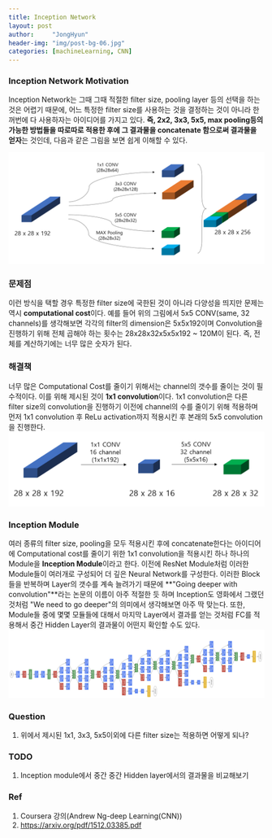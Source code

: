 ```yaml
---
title: Inception Network
layout: post
author:     "JongHyun"
header-img: "img/post-bg-06.jpg"
categories: [machineLearning, CNN]
---
```

### Inception Network Motivation
Inception Network는 그때 그때 적절한 filter size, pooling layer 등의 선택을 하는 것은 어렵기 때문에, 어느 특정한 filter size를 사용하는 것을 결정하는 것이 아니라 한꺼번에 다 사용하자는 아이디어를 가지고 있다. **즉, 2x2, 3x3, 5x5, max pooling등의 가능한 방법들을 따로따로 적용한 후에 그 결과물을 concatenate 함으로써 결과물을 얻자**는 것인데, 다음과 같은 그림을 보면 쉽게 이해할 수 있다.

![Inception     Example](/img/cnn/inception_structure.png)

### 문제점
이런 방식을 택할 경우 특정한 filter size에 국한된 것이 아니라 다양성을 띄지만 문제는 역시 **computational cost**이다. 예를 들어 위의 그림에서 5x5 CONV(same, 32 channels)를 생각해보면 각각의 filter의 dimension은 5x5x192이며 Convolution을 진행하기 위해 전체 곱해야 하는 횟수는 28x28x32x5x5x192 ~ 120M이 된다. 즉, 전체를 계산하기에는 너무 많은 숫자가 된다. 

### 해결책
너무 많은 Computational Cost를 줄이기 위해서는 channel의 갯수를 줄이는 것이 필수적이다. 이를 위해 제시된 것이 **1x1 convolution**이다.  1x1 convolution은 다른 filter size의 convolution을 진행하기 이전에 channel의 수를 줄이기 위해 적용하며 먼저 1x1 convolution 후 ReLu activation까지 적용시킨 후 본래의 5x5 convolution을 진행한다.
![1x1 convolution](/img/cnn/1_1_convolution.png)

### Inception Module
여러 종류의 filter size, pooling을 모두 적용시킨 후에 concatenate한다는 아이디어에 Computational cost를 줄이기 위한 1x1 convolution을 적용시킨 하나 하나의 Module을 **Inception Module**이라고 한다. 이전에 ResNet Module처럼 이러한 Module들이 여러개로 구성되어 더 깊은 Neural Network를 구성한다. 이러한 Block들을 반복하며 Layer의 갯수를 계속 늘려가기 때문에 **"Going deeper with convolution"**라는 논문의 이름이 아주 적절한 듯 하며 Inception도 영화에서 그랬던 것처럼 "We need to go deeper"의 의미에서 생각해보면 아주 딱 맞는다. 
또한, Module들 중에 몇몇 모듈들에 대해서 마지막 Layer에서 결과를 얻는 것처럼  FC를 적용해서 중간 Hidden Layer의 결과물이 어떤지 확인할 수도 있다.
![inception network](/img/cnn/inception_network.png) 


### Question
1. 위에서 제시된 1x1, 3x3, 5x5이외에 다른 filter size는 적용하면 어떻게 되나?

### TODO
1. Inception module에서 중간 중간 Hidden layer에서의 결과물을 비교해보기


### Ref
1.  Coursera 강의(Andrew Ng-deep Learning(CNN))
2.  https://arxiv.org/pdf/1512.03385.pdf